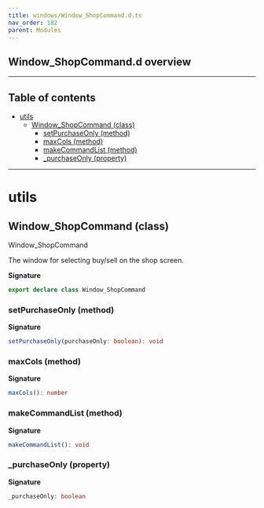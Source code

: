 ```yaml
---
title: windows/Window_ShopCommand.d.ts
nav_order: 182
parent: Modules
---
```


## Window_ShopCommand.d overview

---

<h2 class="text-delta">Table of contents</h2>

- [utils](#utils)
  - [Window_ShopCommand (class)](#window_shopcommand-class)
    - [setPurchaseOnly (method)](#setpurchaseonly-method)
    - [maxCols (method)](#maxcols-method)
    - [makeCommandList (method)](#makecommandlist-method)
    - [\_purchaseOnly (property)](#_purchaseonly-property)

---

# utils

## Window_ShopCommand (class)

Window_ShopCommand

The window for selecting buy/sell on the shop screen.

**Signature**

```ts
export declare class Window_ShopCommand
```

### setPurchaseOnly (method)

**Signature**

```ts
setPurchaseOnly(purchaseOnly: boolean): void
```

### maxCols (method)

**Signature**

```ts
maxCols(): number
```

### makeCommandList (method)

**Signature**

```ts
makeCommandList(): void
```

### \_purchaseOnly (property)

**Signature**

```ts
_purchaseOnly: boolean
```
